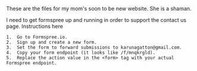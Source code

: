 These are the files for my mom's soon to be new website. She is a shaman. 

I need to get formspree up and running in order to support the contact us page. Instructions here

	1.	Go to Formspree.io.
	2.	Sign up and create a new form.
	3.	Set the form to forward submissions to karunagatton@gmail.com.
	4.	Copy your form endpoint (it looks like /f/mnqkrgld).
	5.	Replace the action value in the <form> tag with your actual Formspree endpoint.

